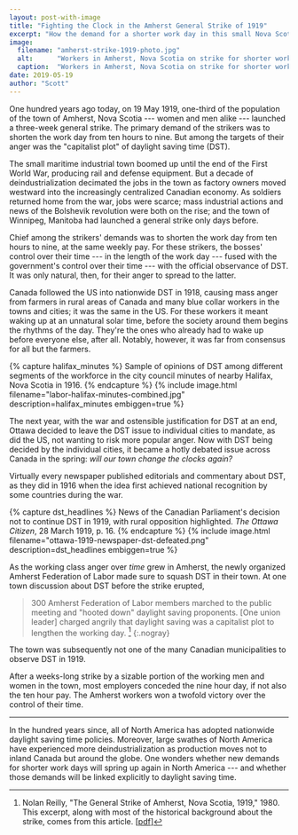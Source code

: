 ```yaml
---
layout: post-with-image
title: "Fighting the Clock in the Amherst General Strike of 1919"
excerpt: "How the demand for a shorter work day in this small Nova Scotia town fused with the anger about Canadian daylight saving time."
image:
  filename: "amherst-strike-1919-photo.jpg"
  alt:      "Workers in Amherst, Nova Scotia on strike for shorter work days in 1919."
  caption:  "Workers in Amherst, Nova Scotia on strike for shorter work days in 1919."
date: 2019-05-19
author: "Scott"
---
```



One hundred years ago today, on 19 May 1919, one-third of the population of
the town of Amherst, Nova Scotia --- women and men alike --- launched a three-week
general strike. The primary demand of the strikers was to shorten the work day
from ten hours to nine. But among the targets of their anger was the
"capitalist plot" of daylight saving time (DST).

The small maritime industrial town boomed up until the end of the First World
War, producing rail and defense equipment. But a decade of deindustrialization
decimated the jobs in the town as factory owners moved westward into the
increasingly centralized Canadian economy. As soldiers returned home from the
war, jobs were scarce; mass industrial actions and news of the Bolshevik
revolution were both on the rise; and the town of Winnipeg, Manitoba had
launched a general strike only days before.

Chief among the strikers' demands was to shorten the work day from ten hours
to nine, at the same weekly pay. For these strikers, the bosses' control over
their time --- in the length of the work day --- fused with the government's
control over their time --- with the official observance of DST. It was only
natural, then, for their anger to spread to the latter.

Canada followed the US into nationwide DST in 1918, causing mass anger from
farmers in rural areas of Canada and many blue collar workers in the towns and
cities; it was the same in the US. For these workers it meant waking up at an
unnatural solar time, before the society around them begins the rhythms of the
day. They're the ones who already had to wake up before everyone else, after
all. Notably, however, it was far from consensus for all but the farmers.

{% capture halifax_minutes %}
Sample of opinions of DST among different segments of the workforce in the city council minutes of nearby Halifax, Nova Scotia in 1916.
{% endcapture %}
{% include image.html filename="labor-halifax-minutes-combined.jpg" description=halifax_minutes embiggen=true %}

The next year, with the war and ostensible justification for DST at an end,
Ottawa decided to leave the DST issue to individual cities to mandate, as did
the US, not wanting to risk more popular anger. Now with DST being decided by
the individual cities, it became a hotly debated issue across Canada in the
spring: _will our town change the clocks again?_

Virtually every newspaper published editorials and commentary about DST, as
they did in 1916 when the idea first achieved national recognition by some
countries during the war.

{% capture dst_headlines %}
News of the Canadian Parliament's decision not to continue DST in 1919, with rural opposition highlighted. <em>The Ottawa Citizen</em>, 28 March 1919, p. 16.
{% endcapture %}
{% include image.html filename="ottawa-1919-newspaper-dst-defeated.png" description=dst_headlines embiggen=true %}

As the working class anger over _time_ grew in Amherst, the newly organized
Amherst Federation of Labor made sure to squash DST in their town. At one town
discussion about DST before the strike erupted,

> 300 Amherst Federation of Labor members marched to the public meeting and
> "hooted down" daylight saving proponents. [One union leader] charged angrily
> that daylight saving was a capitalist plot to lengthen the working day.
> [^excerpt]
{:.nogray}

The town was subsequently not one of the many Canadian municipalities to
observe DST in 1919.

After a weeks-long strike by a sizable portion of the working men and women
in the town, most employers conceded the nine hour day, if not also the ten
hour pay. The Amherst workers won a twofold victory over the control of their
time.

* * *

In the hundred years since, all of North America has adopted nationwide
daylight saving time policies. Moreover, large swathes of North America have
experienced more deindustrialization as production moves not to inland Canada
but around the globe. One wonders whether new demands for shorter work days
will spring up again in North America --- and whether those demands will be
linked explicitly to daylight saving time.


[^excerpt]:
    Nolan Reilly, "The General Strike of Amherst, Nova Scotia, 1919," 1980.
    This excerpt, along with most of the historical background about the strike,
    comes from this article. [[pdf](https://journals.lib.unb.ca/index.php/Acadiensis/article/download/11527/12277)]
